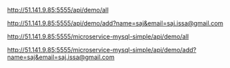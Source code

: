 http://51.141.9.85:5555/api/demo/all

http://51.141.9.85:5555/api/demo/add?name=saj&email=saj.issa@gmail.com

http://51.141.9.85:5555/microservice-mysql-simple/api/demo/all

http://51.141.9.85:5555/microservice-mysql-simple/api/demo/add?name=saj&email=saj.issa@gmail.com